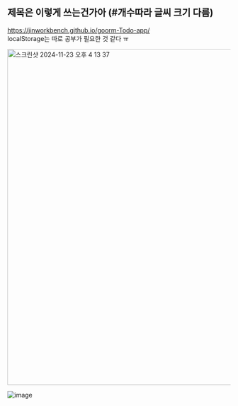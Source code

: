 ## 제목은 이렇게 쓰는건가아 (#개수따라 글씨 크기 다름)
https://jinworkbench.github.io/goorm-Todo-app/ <br>
localStorage는 따로 공부가 필요한 것 같다 ㅠ <br>

<img width="760" alt="스크린샷 2024-11-23 오후 4 13 37" src="https://github.com/user-attachments/assets/9c149297-0b16-43c4-8e65-638a332d7dc0">

![image](https://github.com/user-attachments/assets/700d3a39-6ac7-4087-912a-96724d6f188e)

